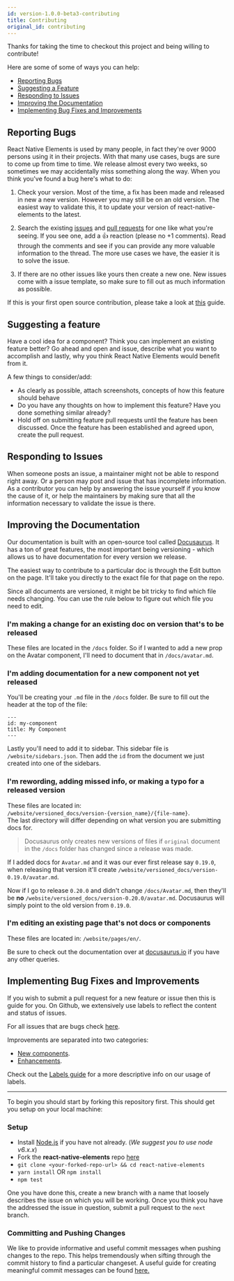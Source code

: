 ```yaml
---
id: version-1.0.0-beta3-contributing
title: Contributing
original_id: contributing
---
```


Thanks for taking the time to checkout this project and being willing to contribute!

Here are some of some of ways you can help:

* [Reporting Bugs](#reporting-bugs)
* [Suggesting a Feature](#suggesting-a-feature)
* [Responding to Issues](#responding-to-issues)
* [Improving the Documentation](#improving-the-documentation)
* [Implementing Bug Fixes and Improvements](#implementing-bug-fixes-and-improvements)

## Reporting Bugs

React Native Elements is used by many people, in fact they're over 9000 persons using it in their projects.
With that many use cases, bugs are sure to come up from time to time. We release almost every two weeks,
so sometimes we may accidentally miss something along the way. When you think you've found a bug here's what to do:

1. Check your version. Most of the time, a fix has been made and released in new a new version. However you may still
   be on an old version. The easiest way to validate this, it to update your version of react-native-elements to the latest.

2. Search the existing [issues](https://github.com/react-native-training/react-native-elements/issues) and
   [pull requests](https://github.com/react-native-training/react-native-elements/pulls) for one like what you're seeing.
   If you see one, add a 👍 reaction (please no +1 comments). Read through the comments and see if you can
   provide any more valuable information to the thread. The more use cases we have, the easier it is to solve the issue.

3. If there are no other issues like yours then create a new one. New issues come with a issue template,
   so make sure to fill out as much information as possible.

If this is your first open source contribution, please take a look at
[this](https://egghead.io/courses/how-to-contribute-to-an-open-source-project-on-github) guide.

## Suggesting a feature

Have a cool idea for a component? Think you can implement an existing feature better?
Go ahead and open and issue, describe what you want to accomplish and lastly, why you think
React Native Elements would benefit from it.

A few things to consider/add:

* As clearly as possible, attach screenshots, concepts of how this feature should behave
* Do you have any thoughts on how to implement this feature? Have you done something similar already?
* Hold off on submitting feature pull requests until the feature has been discussed.
  Once the feature has been established and agreed upon, create the pull request.

## Responding to Issues

When someone posts an issue, a maintainer might not be able to respond right away. Or a person may post
and issue that has incomplete information. As a contributor you can help by answering the issue yourself
if you know the cause of it, or help the maintainers by making sure that all the information necessary to
validate the issue is there.

## Improving the Documentation

Our documentation is built with an open-source tool called [Docusaurus](https://docusaurus.io).
It has a ton of great features, the most important being versioning - which allows us to have documentation for
every version we release.

The easiest way to contribute to a particular doc is through the Edit button on the page. It'll take you directly
to the exact file for that page on the repo.

Since all documents are versioned, it might be bit tricky to find which file needs changing. You can use the rule
below to figure out which file you need to edit.

### I'm making a change for an existing doc on version that's to be released

These files are located in the `/docs` folder. So if I wanted to add a new prop on the Avatar component, I'll need
to document that in `/docs/avatar.md`.

### I'm adding documentation for a new component not yet released

You'll be creating your `.md` file in the `/docs` folder. Be sure to fill out the header at the top of the file:

```
---
id: my-component
title: My Component
---
```

Lastly you'll need to add it to sidebar. This sidebar file is `/website/sidebars.json`. Then add the `id`
from the document we just created into one of the sidebars.

### I'm rewording, adding missed info, or making a typo for a released version

These files are located in: <br />
`/website/versioned_docs/version-{version_name}/{file-name}`. <br />
The last directory will differ depending on what version you are submitting docs for.

> Docusaurus only creates new versions of files if `original` document in
> the `/docs` folder has changed since a release was made.

If I added docs for `Avatar.md` and it was our ever first release say `0.19.0`, when releasing that version it'll create
`/website/versioned_docs/version-0.19.0/avatar.md`.

Now if I go to release `0.20.0` and didn't change `/docs/Avatar.md`, then
they'll be **no** `/website/versioned_docs/version-0.20.0/avatar.md`.
Docusaurus will simply point to the old version from `0.19.0`.

### I'm editing an existing page that's not docs or components

These files are located in: `/website/pages/en/`.

Be sure to check out the documentation over at [docusaurus.io](https://docusaurus.io) if you have any other queries.

## Implementing Bug Fixes and Improvements

If you wish to submit a pull request for a new feature or issue then this is guide for you. On Github,
we extensively use labels to reflect the content and status of issues.

For all issues that are bugs check [here](https://github.com/react-native-training/react-native-elements/issues?q=is%3Aissue+is%3Aopen+label%3Abug).

Improvements are separated into two categories:

* [New components](https://github.com/react-native-training/react-native-elements/issues?q=is%3Aissue+is%3Aopen+label%3A%22New+Component%22).
* [Enhancements](https://github.com/react-native-training/react-native-elements/issues?q=is%3Aissue+is%3Aopen+label%3AEnhancement).

Check out the [Labels guide](labels.md) for a more descriptive info on our usage of labels.

---

To begin you should start by forking this repository first. This should get you setup on your local machine:

### Setup

* Install [Node.js](https://nodejs.org/) if you have not already. (_We suggest you to use node v6.x.x_)
* Fork the **react-native-elements** repo [here](https://github.com/react-native-training/react-native-elements)
* `git clone <your-forked-repo-url> && cd react-native-elements`
* `yarn install` OR `npm install`
* `npm test`

One you have done this, create a new branch with a name that loosely describes the issue on which you will be working. Once you think you have the addressed the issue in question, submit a pull request to the `next` branch.

### Committing and Pushing Changes

We like to provide informative and useful commit messages when pushing changes to the repo. This helps tremendously when sifting through the commit history to find a particular changeset. A useful guide for creating meaningful commit messages can be found [here.](https://github.com/conventional-changelog-archived-repos/conventional-changelog-angular/blob/ed32559941719a130bb0327f886d6a32a8cbc2ba/convention.md)
